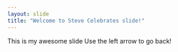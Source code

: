 ```yaml
---
layout: slide
title: "Welcome to Steve Celebrates slide!"
---
```

This is my awesome slide
Use the left arrow to go back!
